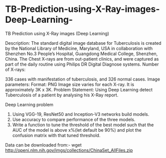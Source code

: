 # TB-Prediction-using-X-Ray-images-Deep-Learning-
TB Prediction using X-Ray images (Deep Learning)

Description: The standard digital image database for Tuberculosis is created by the National Library of Medicine, Maryland, USA in collaboration with Shenzhen No.3 People’s Hospital, Guangdong Medical College, Shenzhen, China. The Chest X-rays are from out-patient clinics, and were captured as part of the daily routine using Philips DR Digital Diagnose systems. Number of X-rays:

336 cases with manifestation of tuberculosis, and
326 normal cases. Image parameters:
Format: PNG
Image size varies for each X-ray. It is approximately 3K x 3K.
Problem Statement: Using Deep Learning detect Tuberculosis of a patient by analysing his X-Ray report.

Deep Learning problem
1. Using VGG-19, ResNet50 and Inception-V3 networks build models.
2. Use accuracy to compare performance of the three models.
3. Write a function to tune the threshold of the best model such that the AUC of the model is above x%(let default be 90%) and plot the confusion matrix with that tuned threshold.

Data can be downloaded from:- wget  http://openi.nlm.nih.gov/imgs/collections/ChinaSet_AllFiles.zip
